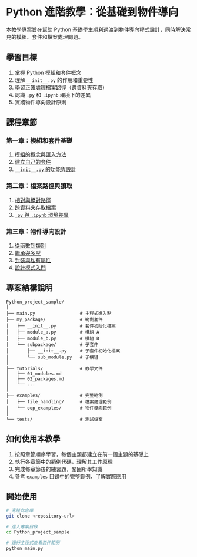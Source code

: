 # Python 進階教學：從基礎到物件導向

本教學專案旨在幫助 Python 基礎學生順利過渡到物件導向程式設計，同時解決常見的模組、套件和檔案處理問題。

## 學習目標

1. 掌握 Python 模組和套件概念
2. 理解 `__init__.py` 的作用和重要性
3. 學習正確處理檔案路徑（跨資料夾存取）
4. 認識 `.py` 和 `.ipynb` 環境下的差異
5. 實踐物件導向設計原則

## 課程章節

### 第一章：模組和套件基礎

1. [模組的概念與匯入方法](./tutorials/01_modules.md)
2. [建立自己的套件](./tutorials/02_packages.md)
3. [`__init__.py` 的功能與設計](./tutorials/03_init_files.md)

### 第二章：檔案路徑與讀取

1. [相對與絕對路徑](./tutorials/04_file_paths.md)
2. [跨資料夾存取檔案](./tutorials/05_cross_folder.md)
3. [`.py` 與 `.ipynb` 環境差異](./tutorials/06_py_vs_ipynb.md)

### 第三章：物件導向設計

1. [從函數到類別](./tutorials/07_functions_to_classes.md)
2. [繼承與多型](./tutorials/08_inheritance.md)
3. [封裝與私有屬性](./tutorials/09_encapsulation.md)
4. [設計模式入門](./tutorials/10_design_patterns.md)

## 專案結構說明

```
Python_project_sample/
│
├── main.py                 # 主程式進入點
├── my_package/             # 範例套件
│   ├── __init__.py         # 套件初始化檔案
│   ├── module_a.py         # 模組 A
│   ├── module_b.py         # 模組 B
│   └── subpackage/         # 子套件
│       ├── __init__.py     # 子套件初始化檔案
│       └── sub_module.py   # 子模組
│
├── tutorials/              # 教學文件
│   ├── 01_modules.md
│   ├── 02_packages.md
│   └── ...
│
├── examples/               # 完整範例
│   ├── file_handling/      # 檔案處理範例
│   └── oop_examples/       # 物件導向範例
│
└── tests/                  # 測試檔案
```

## 如何使用本教學

1. 按照章節順序學習，每個主題都建立在前一個主題的基礎上
2. 執行各章節中的範例代碼，理解其工作原理
3. 完成每章節後的練習題，鞏固所學知識
4. 參考 `examples` 目錄中的完整範例，了解實際應用

## 開始使用

```bash
# 克隆此倉庫
git clone <repository-url>

# 進入專案目錄
cd Python_project_sample

# 運行主程式查看套件範例
python main.py
``` 